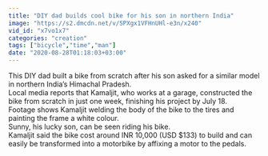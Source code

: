 ```yaml
---
title: "DIY dad builds cool bike for his son in northern India"
image: "https://s2.dmcdn.net/v/SPXgx1VFHnUHl-e3n/x240"
vid_id: "x7vo1x7"
categories: "creation"
tags: ["bicycle","time","man"]
date: "2020-08-28T01:18:03+03:00"
---
```

This DIY dad built a bike from scratch after his son asked for a similar model in northern India’s Himachal Pradesh.  <br>Local media reports that Kamaljit, who works at a garage, constructed the bike from scratch in just one week, finishing his project by July 18.  <br>Footage shows Kamaljit welding the body of the bike to the tires and painting the frame a white colour.  <br>Sunny, his lucky son, can be seen riding his bike.  <br>Kamaljit said the bike cost around INR 10,000 (USD $133) to build and can easily be transformed into a motorbike by affixing a motor to the pedals.
